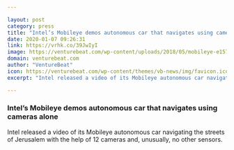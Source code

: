 ```yaml
---

layout: post
category: press
title: "Intel’s Mobileye demos autonomous car that navigates using cameras alone"
date: 2020-01-07 09:26:31
link: https://vrhk.co/39JwIyI
image: https://venturebeat.com/wp-content/uploads/2018/05/mobileye-e1572905863843.jpeg?w=1200&strip=all
domain: venturebeat.com
author: "VentureBeat"
icon: https://venturebeat.com/wp-content/themes/vb-news/img/favicon.ico
excerpt: "Intel released a video of its Mobileye autonomous car navigating the streets of Jerusalem with the help of 12 cameras and, unusually, no other sensors."

---
```


### Intel’s Mobileye demos autonomous car that navigates using cameras alone

Intel released a video of its Mobileye autonomous car navigating the streets of Jerusalem with the help of 12 cameras and, unusually, no other sensors.